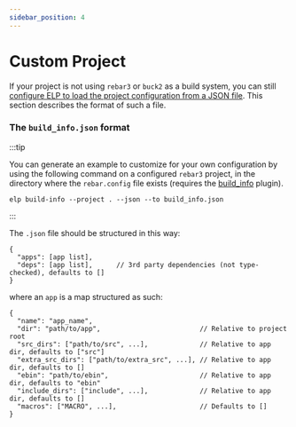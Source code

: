 ```yaml
---
sidebar_position: 4
---
```


# Custom Project

If your project is not using `rebar3` or `buck2` as a build system, you can still [configure ELP to load the project configuration from  a JSON file](./elp-toml.md#empty-section). This section describes the format of such a file.

### The `build_info.json` format

:::tip

You can generate an example to customize for your own configuration by using the following command on a configured `rebar3` project, in the directory where the `rebar.config` file exists (requires the [build_info](./rebar3.md#install-the-rebar3-build-info-plugin) plugin).

```
elp build-info --project . --json --to build_info.json
```

:::

The `.json` file should be structured in this way:
```
{
  "apps": [app list],
  "deps": [app list],      // 3rd party dependencies (not type-checked), defaults to []
}
```
where an `app` is a map structured as such:
```
{
  "name": "app_name",
  "dir": "path/to/app",                         // Relative to project root
  "src_dirs": ["path/to/src", ...],             // Relative to app dir, defaults to ["src"]
  "extra_src_dirs": ["path/to/extra_src", ...], // Relative to app dir, defaults to []
  "ebin": "path/to/ebin",                       // Relative to app dir, defaults to "ebin"
  "include_dirs": ["include", ...],             // Relative to app dir, defaults to []
  "macros": ["MACRO", ...],                     // Defaults to []
}
```
